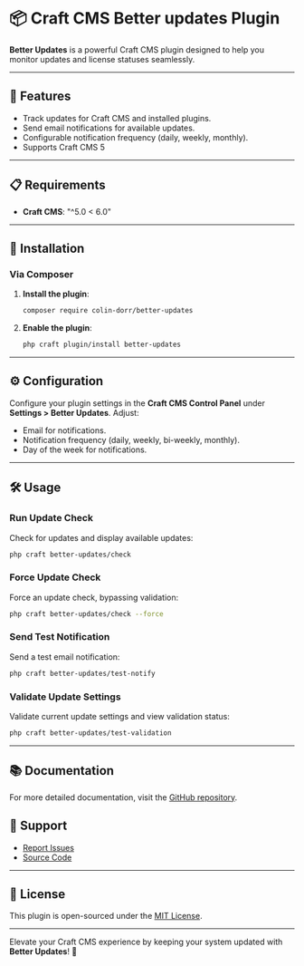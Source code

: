 # 📦 Craft CMS Better updates Plugin

**Better Updates** is a powerful Craft CMS plugin designed to help you monitor updates and license statuses seamlessly.

---

## 🌟 Features
- Track updates for Craft CMS and installed plugins.
- Send email notifications for available updates.
- Configurable notification frequency (daily, weekly, monthly).
- Supports Craft CMS 5

---

## 📋 Requirements
- **Craft CMS**: "^5.0 < 6.0"

---

## 🚀 Installation

### Via Composer
1. **Install the plugin**:
    ```bash
    composer require colin-dorr/better-updates
    ```
2. **Enable the plugin**:
    ```bash
    php craft plugin/install better-updates
    ```

---

## ⚙️ Configuration
Configure your plugin settings in the **Craft CMS Control Panel** under **Settings > Better Updates**. Adjust:
- Email for notifications.
- Notification frequency (daily, weekly, bi-weekly, monthly).
- Day of the week for notifications.

---

## 🛠️ Usage

### Run Update Check
Check for updates and display available updates:
```bash
php craft better-updates/check
```

### Force Update Check
Force an update check, bypassing validation:
```bash
php craft better-updates/check --force
```

### Send Test Notification
Send a test email notification:
```bash
php craft better-updates/test-notify
```

### Validate Update Settings
Validate current update settings and view validation status:
```bash
php craft better-updates/test-validation
```

---

## 📚 Documentation
For more detailed documentation, visit the [GitHub repository](https://github.com/ColinDorr/better-updates).

## 🐞 Support
- [Report Issues](https://github.com/ColinDorr/better-updates/issues?state=open)
- [Source Code](https://github.com/ColinDorr/better-updates)

---

## 📜 License
This plugin is open-sourced under the [MIT License](LICENSE).

---

Elevate your Craft CMS experience by keeping your system updated with **Better Updates**! 🚀
